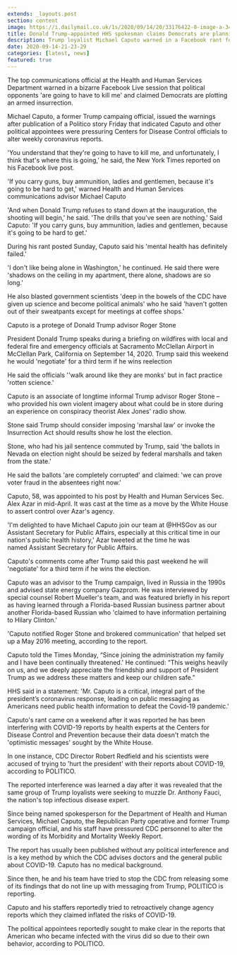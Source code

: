 ```yaml
---
extends: _layouts.post
section: content
image: https://i.dailymail.co.uk/1s/2020/09/14/20/33176422-0-image-a-34_1600113558156.jpg 
title: Donald Trump-appointed HHS spokesman claims Democrats are planning armed insurrection after election 
description: Trump loyalist Michael Caputo warned in a Facebook rant for people to buy ammunition as he railed against the deep state and said theyre going to have to kill me. 
date: 2020-09-14-21-23-29 
categories: [latest, news] 
featured: true 
--- 
```

The top communications official at the Health and Human Services Department warned in a bizarre Facebook Live session that political opponents 'are going to have to kill me' and claimed Democrats are plotting an armed insurrection.

Michael Caputo, a former Trump campaing official, issued the warnings after publication of a Politico story Friday that indicated Caputo and other political appointees were pressuring Centers for Disease Control officials to alter weekly coronavirus reports.

'You understand that they're going to have to kill me, and unfortunately, I think that's where this is going,' he said, the New York Times reported on his Facebook live post. 

'If you carry guns, buy ammunition, ladies and gentlemen, because it's going to be hard to get,' warned Health and Human Services communications advisor Michael Caputo

'And when Donald Trump refuses to stand down at the inauguration, the shooting will begin,' he said. 'The drills that you've seen are nothing.' Said Caputo: 'If you carry guns, buy ammunition, ladies and gentlemen, because it's going to be hard to get.' 

During his rant posted Sunday, Caputo said his 'mental health has definitely failed.'

'I don't like being alone in Washington,' he continued. He said there were 'shadows on the ceiling in my apartment, there alone, shadows are so long.' 

He also blasted government scientists 'deep in the bowels of the CDC have given up science and become political animals' who he said 'haven't gotten out of their sweatpants except for meetings at coffee shops.'   

Caputo is a protege of Donald Trump advisor Roger Stone

President Donald Trump speaks during a briefing on wildfires with local and federal fire and emergency officials at Sacramento McClellan Airport in McClellan Park, California on September 14, 2020. Trump said this weekend he would 'negotiate' for a third term if he wins reelection

He said the officials ''walk around like they are monks' but in fact practice 'rotten science.'

Caputo is an associate of longtime informal Trump advisor Roger Stone – who provided his own violent imagery about what could be in store during an experience on conspiracy theorist Alex Jones' radio show.

Stone said Trump should consider imposing 'marshal law' or invoke the Insurrection Act should results show he lost the election.

Stone, who had his jail sentence commuted by Trump, said 'the ballots in Nevada on election night should be seized by federal marshalls and taken from the state.'

He said the ballots 'are completely corrupted' and claimed: 'we can prove voter fraud in the absentees right now.' 

Caputo, 58, was appointed to his post by Health and Human Services Sec. Alex Azar in mid-April. It was cast at the time as a move by the White House to assert control over Azar's agency. 

'I'm delighted to have Michael Caputo join our team at @HHSGov as our Assistant Secretary for Public Affairs, especially at this critical time in our nation's public health history,' Azar tweeted at the time he was named Assistant Secretary for Public Affairs.

Caputo's comments come after Trump said this past weekend he will 'negotiate' for a third term if he wins the election. 

Caputo was an advisor to the Trump campaign, lived in Russia in the 1990s and advised state energy company Gazprom. He was interviewed by special counsel Robert Mueller's team, and was featured briefly in his report as having learned through a Florida-based Russian business partner about another Florida-based Russian who 'claimed to have information pertaining to Hilary Clinton.'

'Caputo notified Roger Stone and brokered communication' that helped set up a May 2016 meeting, according to the report.  

Caputo told the Times Monday, “Since joining the administration my family and I have been continually threatened.' He continued: “This weighs heavily on us, and we deeply appreciate the friendship and support of President Trump as we address these matters and keep our children safe.” 

HHS said in a statement: 'Mr. Caputo is a critical, integral part of the president’s coronavirus response, leading on public messaging as Americans need public health information to defeat the Covid-19 pandemic.'

Caputo's rant came on a weekend after it was reported he has been interfering with COVID-19 reports by health experts at the Centers for Disease Control and Prevention because their data doesn't match the 'optimistic messages' sought by the White House.

In one instance, CDC Director Robert Redfield and his scientists were accused of trying to 'hurt the president' with their reports about COVID-19, according to POLITICO.

The reported interference was learned a day after it was revealed that the same group of Trump loyalists were seeking to muzzle Dr. Anthony Fauci, the nation's top infectious disease expert. 

Since being named spokesperson for the Department of Health and Human Services, Michael Caputo, the Republican Party operative and former Trump campaign official, and his staff have pressured CDC personnel to alter the wording of its Morbidity and Mortality Weekly Report.

The report has usually been published without any political interference and is a key method by which the CDC advises doctors and the general public about COVID-19. Caputo has no medical background. 

Since then, he and his team have tried to stop the CDC from releasing some of its findings that do not line up with messaging from Trump, POLITICO is reporting.

Caputo and his staffers reportedly tried to retroactively change agency reports which they claimed inflated the risks of COVID-19.

The political appointees reportedly sought to make clear in the reports that American who became infected with the virus did so due to their own behavior, according to POLITICO.

